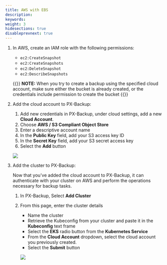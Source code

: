```yaml
---
title: AWS with EBS
description: 
keywords: 
weight: 3
hidesections: true
disableprevnext: true
---
```


1. In AWS, create an IAM role with the following permissions:

    * `ec2:CreateSnapshot`
    * `ec2:CreateSnapshots`
    * `ec2:DeleteSnapshot`
    * `ec2:DescribeSnapshots`

    <!-- this may need to be moved to credentials creation topic -->
    {{<info>}}
**NOTE:** When you try to create a backup using the specified cloud account, make sure either the bucket is already created, or the credentials include permission to create the bucket
    {{</info>}}

2. Add the cloud account to PX-Backup:
    
    1. Add new credentials in PX-Backup, under cloud settings, add a new **Cloud Account**.
    2. Choose **AWS / S3 Compliant Object Store**
    3. Enter a descriptive account name
    4. In the **Public Key** field, add your S3 access key ID
    5. In the **Secret Key** field, add your S3 secret access key
    6. Select the **Add** button

    ![](/img/aws-credential.png)

3. Add the cluster to PX-Backup:

    Now that you've added the cloud account to PX-Backup, it can authenticate with your cluster on AWS and perform the operations necessary for backup tasks. 
    
    1. In PX-Backup, Select **Add Cluster**
    2. From this page, enter the cluster details
        
        * Name the cluster
        * Retrieve the Kubeconfig from your cluster and paste it in the **Kubeconfig** text frame
        * Select the **EKS** radio button from the **Kubernetes Service** 
        * From the **Cloud Account** dropdown, select the cloud account you previously created.
        * Select the **Submit** button

        ![](/img/aws-cluster-add.png)